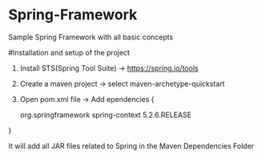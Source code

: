 # Spring-Framework
Sample Spring Framework with all basic concepts

#Installation and setup of the project

1. Install STS(Spring Tool Suite)
-> https://spring.io/tools

2. Create a maven project
-> select maven-archetype-quickstart

4. Open pom.xml file
-> Add ependencies
{
    <!-- https://mvnrepository.com/artifact/org.springframework/spring-context -->
    <dependency>
        <groupId>org.springframework</groupId>
        <artifactId>spring-context</artifactId>
        <version>5.2.6.RELEASE</version>
    </dependency>
}

It will add all JAR files related to Spring in the Maven Dependencies Folder

